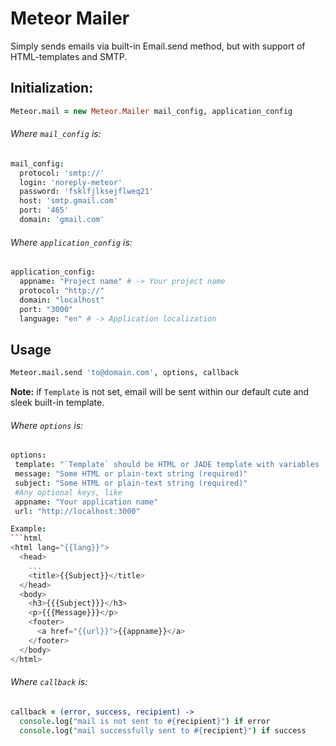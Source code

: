 Meteor Mailer
=============
Simply sends emails via built-in Email.send method, but with support of HTML-templates and SMTP.

## Initialization:
```coffeescript
Meteor.mail = new Meteor.Mailer mail_config, application_config
```

###### Where `mail_config` is:
```coffeescript
mail_config:
  protocol: 'smtp://'
  login: 'noreply-meteor'
  password: 'fsklfjlksejflweq21'
  host: 'smtp.gmail.com'
  port: '465'
  domain: 'gmail.com'
```

###### Where `application_config` is:
```coffeescript
application_config:
  appname: "Project name" # -> Your project name
  protocol: "http://"
  domain: "localhost"
  port: "3000"
  language: "en" # -> Application localization
```

## Usage
```coffee
Meteor.mail.send 'to@domain.com', options, callback
```

__Note:__ if `Template` is not set, email will be sent within our default cute and sleek built-in template.

###### Where `options` is:
```coffeescript
options:
 template: "`Template` should be HTML or JADE template with variables (read: placeholders)"
 message: "Some HTML or plain-text string (required)"
 subject: "Some HTML or plain-text string (required)"
 #Any optional keys, like
 appname: "Your application name"
 url: "http://localhost:3000"

Example:
```html
<html lang="{{lang}}">
  <head>
    ...
    <title>{{Subject}}</title>
  </head>
  <body>
    <h3>{{{Subject}}}</h3>
    <p>{{{Message}}}</p>
    <footer>
      <a href="{{url}}">{{appname}}</a>
    </footer>
  </body>
</html>
```

###### Where `callback` is:
```coffeescript
callback = (error, success, recipient) ->
  console.log("mail is not sent to #{recipient}") if error
  console.log("mail successfully sent to #{recipient}") if success
```